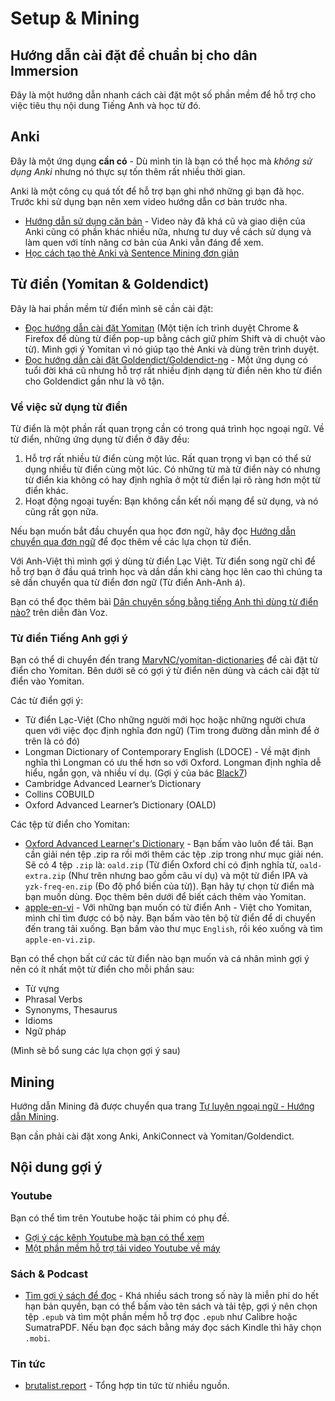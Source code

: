 # Setup & Mining

## Hướng dẫn cài đặt để chuẩn bị cho dân Immersion
Đây là một hướng dẫn nhanh cách cài đặt một số phần mềm để hỗ trợ cho việc tiêu thụ nội dung Tiếng Anh và học từ đó.

## Anki
Đây là một ứng dụng **cần có** - Dù mình tin là bạn có thể học mà *không sử dụng Anki* nhưng nó thực sự tốn thêm rất nhiều thời gian.

Anki là một công cụ quá tốt để hỗ trợ bạn ghi nhớ những gì bạn đã học. Trước khi sử dụng bạn nên xem video hướng dẫn cơ bản trước nha.

- [Hướng dẫn sử dụng căn bản](https://www.youtube.com/watch?v=M9-qwsHyBrc) - Video này đã khá cũ và giao diện của Anki cũng có phần khác nhiều nữa, nhưng tư duy về cách sử dụng và làm quen với tính năng cơ bản của Anki vẫn đáng để xem.
- [Học cách tạo thẻ Anki và Sentence Mining đơn giản](https://www.youtube.com/watch?v=PLnJ1l6f7mQ)

## Từ điển (Yomitan & Goldendict)

Đây là hai phần mềm từ điển mình sẽ cần cài đặt:

- [Đọc hướng dẫn cài đặt Yomitan](https://daihocmo.github.io/ngoai-ngu/yomitan/) (Một tiện ích trình duyệt Chrome & Firefox để dùng từ điển pop-up bằng cách giữ phím Shift và di chuột vào từ). Mình gợi ý Yomitan vì nó giúp tạo thẻ Anki và dùng trên trình duyệt.
- [Đọc hướng dẫn cài đặt Goldendict/Goldendict-ng](https://daihocmo.github.io/ngoai-ngu/goldendict/) - Một ứng dụng có tuổi đời khá cũ nhưng hỗ trợ rất nhiều định dạng từ điển nên kho từ điển cho Goldendict gần như là vô tận.


### Về việc sử dụng từ điển
Từ điển là một phần rất quan trọng cần có trong quá trình học ngoại ngữ. Về từ điển, những ứng dụng từ điển ở đây đều:

1. Hỗ trợ rất nhiều từ điển cùng một lúc. Rất quan trọng vì bạn có thể sử dụng nhiều từ điển cùng một lúc. Có những từ mà từ điển này có nhưng từ điển kia không có hay định nghĩa ở một từ điển lại rõ ràng hơn một từ điển khác.
2. Hoạt động ngoại tuyến: Bạn không cần kết nối mạng để sử dụng, và nó cũng rất gọn nữa.

Nếu bạn muốn bắt đầu chuyển qua học đơn ngữ, hãy đọc [Hướng dẫn chuyển qua đơn ngữ](monolingual.md) để đọc thêm về các lựa chọn từ điển.

Với Anh-Việt thì mình gợi ý dùng từ điển Lạc Việt. Từ điển song ngữ chỉ để hỗ trợ bạn ở đầu quá trình học và dần dần khi càng học lên cao thì chúng ta sẽ dần chuyển qua từ điển đơn ngữ (Từ điển Anh-Anh á).

Bạn có thể đọc thêm bài [Dân chuyên sống bằng tiếng Anh thì dùng từ điển nào?](https://voz.vn/t/dan-chuyen-song-bang-tieng-anh-thi-dung-tu-đien-nao.661702/) trên diễn đàn Voz.

### Từ điển Tiếng Anh gợi ý
Bạn có thể di chuyển đến trang [MarvNC/yomitan-dictionaries](https://github.com/MarvNC/yomitan-dictionaries?tab=readme-ov-file#english-english) để cài đặt từ điển cho Yomitan. Bên dưới sẽ có gợi ý từ điển nên dùng và cách cài đặt từ điển vào Yomitan.
 
Các từ điển gợi ý:

- Từ điển Lạc-Việt (Cho những người mới học hoặc những người chưa quen với việc đọc định nghĩa đơn ngữ) (Tìm trong đường dẫn mình để ở trên là có đó)
- Longman Dictionary of Contemporary English (LDOCE) - Về mặt định nghĩa thì Longman có ưu thế hơn so với Oxford. Longman định nghĩa dễ hiểu, ngắn gọn, và nhiều ví dụ. (Gợi ý của bác [Black7](https://voz.vn/u/black7.1242890/))
- Cambridge Advanced Learner’s Dictionary
- Collins COBUILD
- Oxford Advanced Learner’s Dictionary (OALD)

Các tệp từ điển cho Yomitan:

- [Oxford Advanced Learner's Dictionary](https://github.com/MarvNC/yomichan-dictionaries/files/14957647/oald-release-yomitan.zip) - Bạn bấm vào luôn để tải. Bạn cần giải nén tệp .zip ra rồi mới thêm các tệp .zip trong như mục giải nén. Sẽ có 4 tệp `.zip` là: `oald.zip` (Từ điển Oxford chỉ có định nghĩa từ, `oald-extra.zip` (Như trên nhưng bao gồm câu ví dụ) và một từ điển IPA và `yzk-freq-en.zip` (Đo độ phổ biến của từ)). Bạn hãy tự chọn từ điển mà bạn muốn dùng. Đọc thêm bên dưới để biết cách thêm vào Yomitan.
- [apple-en-vi](https://drive.proton.me/urls/XZRWCKDM54#Bnq28tvMixEm) - Với những bạn muốn có từ điển Anh - Việt cho Yomitan, mình chỉ tìm được có bộ này. Bạn bấm vào tên bộ từ điển để di chuyển đến trang tải xuống. Bạn bấm vào thư mục `English`, rồi kéo xuống và tìm `apple-en-vi.zip`.

Bạn có thể chọn bất cứ các từ điển nào bạn muốn và cá nhân mình gợi ý nên có ít nhất một từ điển cho mỗi phần sau:

- Từ vựng
- Phrasal Verbs
- Synonyms, Thesaurus
- Idioms
- Ngữ pháp

(Mình sẽ bổ sung các lựa chọn gợi ý sau)

## Mining
Hướng dẫn Mining đã được chuyển qua trang [Tự luyện ngoại ngữ - Hướng dẫn Mining](https://daihocmo.github.io/ngoai-ngu/mining/).

Bạn cần phải cài đặt xong Anki, AnkiConnect và Yomitan/Goldendict.

## Nội dung gợi ý 

### Youtube
Bạn có thể tìm trên Youtube hoặc tải phim có phụ đề.

- [Gợi ý các kênh Youtube mà bạn có thể xem](https://daihocmo.github.io/awesome-ngon-ngu/media-recs/tieng-anh/)
- [Một phần mềm hỗ trợ tải video Youtube về máy](https://github.com/axcore/tartube/releases/tag/v2.5.0) 

### Sách & Podcast
- [Tìm gợi ý sách để đọc](https://daihocmo.github.io/awesome-ngon-ngu/media-recs/tieng-anh/) - Khá nhiều sách trong số này là miễn phí do hết hạn bản quyền, bạn có thể bấm vào tên sách và tải tệp, gợi ý nên chọn tệp `.epub` và tìm một phần mềm hỗ trợ đọc `.epub` như Calibre hoặc SumatraPDF. Nếu bạn đọc sách bằng máy đọc sách Kindle thì hãy chọn `.mobi`. 

### Tin tức
- [brutalist.report](https://brutalist.report/) - Tổng hợp tin tức từ nhiều nguồn.

